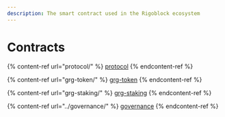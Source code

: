 ```yaml
---
description: The smart contract used in the Rigoblock ecosystem
---
```


# Contracts

{% content-ref url="protocol/" %}
[protocol](protocol/)
{% endcontent-ref %}

{% content-ref url="grg-token/" %}
[grg-token](grg-token/)
{% endcontent-ref %}

{% content-ref url="grg-staking/" %}
[grg-staking](grg-staking/)
{% endcontent-ref %}

{% content-ref url="../governance/" %}
[governance](../governance/)
{% endcontent-ref %}
